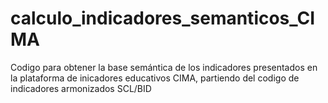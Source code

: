 # calculo_indicadores_semanticos_CIMA
Codigo para obtener la base semántica de los indicadores presentados en la plataforma de inicadores educativos CIMA, partiendo del codigo de indicadores armonizados SCL/BID
